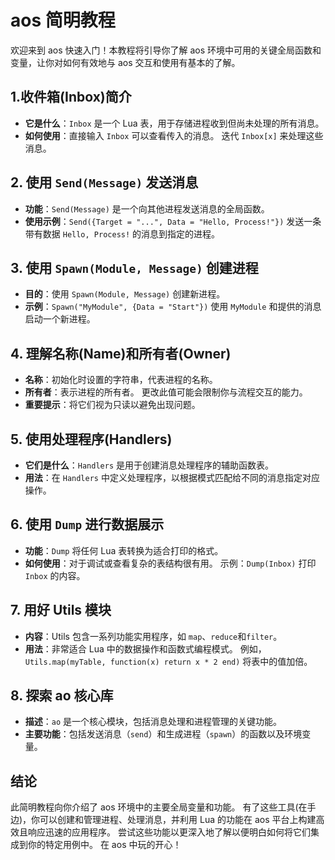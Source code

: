 # aos 简明教程

欢迎来到 aos 快速入门！本教程将引导你了解 aos 环境中可用的关键全局函数和变量，让你对如何有效地与 aos 交互和使用有基本的了解。

## 1.收件箱(Inbox)简介

- **它是什么**：`Inbox` 是一个 Lua 表，用于存储进程收到但尚未处理的所有消息。
- **如何使用**：直接输入 `Inbox` 可以查看传入的消息。 迭代 `Inbox[x]` 来处理这些消息。

## 2. 使用 `Send(Message)` 发送消息

- **功能**：`Send(Message)` 是一个向其他进程发送消息的全局函数。
- **使用示例**：`Send({Target = "...", Data = "Hello, Process!"})` 发送一条带有数据 `Hello, Process!` 的消息到指定的进程。

## 3. 使用 `Spawn(Module, Message)` 创建进程

- **目的**：使用 `Spawn(Module, Message)` 创建新进程。
- **示例**：`Spawn("MyModule", {Data = "Start"})` 使用 `MyModule` 和提供的消息启动一个新进程。

## 4. 理解名称(Name)和所有者(Owner)

- **名称**：初始化时设置的字符串，代表进程的名称。
- **所有者**：表示进程的所有者。 更改此值可能会限制你与流程交互的能力。
- **重要提示**：将它们视为只读以避免出现问题。

## 5. 使用处理程序(Handlers)

- **它们是什么**：`Handlers` 是用于创建消息处理程序的辅助函数表。
- **用法**：在 `Handlers` 中定义处理程序，以根据模式匹配给不同的消息指定对应操作。

## 6. 使用 `Dump` 进行数据展示

- **功能**：`Dump` 将任何 Lua 表转换为适合打印的格式。
- **如何使用**：对于调试或查看复杂的表结构很有用。 示例：`Dump(Inbox)` 打印 `Inbox` 的内容。

## 7. 用好 Utils 模块

- **内容**：Utils 包含一系列功能实用程序，如 `map`、`reduce`和`filter`。
- **用法**：非常适合 Lua 中的数据操作和函数式编程模式。 例如，`Utils.map(myTable, function(x) return x * 2 end)` 将表中的值加倍。

## 8. 探索 ao 核心库

- **描述**：`ao` 是一个核心模块，包括消息处理和进程管理的关键功能。
- **主要功能**：包括发送消息（`send`）和生成进程（`spawn`）的函数以及环境变量。

## 结论

此简明教程向你介绍了 aos 环境中的主要全局变量和功能。 有了这些工具(在手边)，你可以创建和管理进程、处理消息，并利用 Lua 的功能在 aos 平台上构建高效且响应迅速的应用程序。 尝试这些功能以更深入地了解以便明白如何将它们集成到你的特定用例中。 在 aos 中玩的开心！
